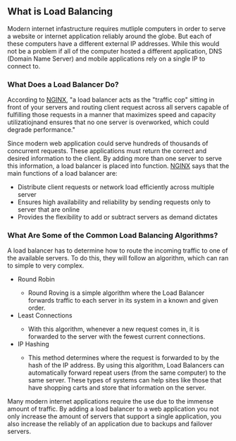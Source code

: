 ## What is Load Balancing

Modern internet infastructure requires mutliple computers in order to serve a website or internet application reliably around the globe. But each of these computers have a different external IP addresses. While this would not be a problem if all of the computer hosted a different application, DNS (Domain Name Server) and mobile applications rely on a single IP to connect to.

### What Does a Load Balancer Do?
According to [NGINX](https://www.ngnix.com/resources/glossary/load-balancing/), "a load balancer acts as the "traffic cop" sitting in front of your servers and routing client request across all servers capable of fulfilling those requests in a manner that maximizes speed and capacity utilizatiojnand ensures that no one server is overworked, which could degrade performance."

Since modern web application could serve hundreds of thousands of concurrent requests. These applications must return the correct and desired information to the client. By adding more than one server to serve this information, a load balancer is placed into function. [NGINX](https://www.ngnix.com/resources/glossary/load-balancing/) says that the main functions of a load balancer are:

<ul>
  <li>Distribute client requests or network load efficiently across multiple server</li>
  <li>Ensures high availability and reliability by sending requests only to server that are online</li>
  <li>Provides the flexibility to add or subtract servers as demand dictates</li>
</ul>

### What Are Some of the Common Load Balancing Algorithms?
A load balancer has to determine how to route the incoming traffic to one of the available servers. To do this, they will follow an algorithm, which can ran to simple to very complex. 

<ul>
  <li>Round Robin</li>
  <ul>
    <li>Round Roving is a simple algorithm where the Load Balancer forwards traffic to each server in its system in a known and given order.
  </ul>
  <li>Least Connections</li>
  <ul>
    <li>With this algorithm, whenever a new request comes in, it is forwarded to the server with the fewest current connections.</li>
  </ul>
  <li>IP Hashing</li>
  <ul>
    <li>This method determines where the request is forwarded to by the hash of the IP address. By using this algorithm, Load Balancers can automatically forward repeat users (from the same computer) to the same server. These types of systems can help sites like those that have shopping carts and store that information on the server.</li>
  </ul>
</ul>
  
Many modern internet applications require the use due to the immense amount of traffic. By adding a load balancer to a web application you not only increase the amount of servers that support a single application, you also increase the reliably of an application due to backups and failover servers.
